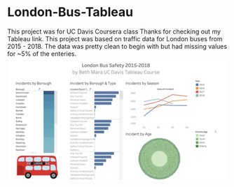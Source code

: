 # London-Bus-Tableau
This project was for UC Davis Coursera class
Thanks for checking out my Tableau link. This project was based on traffic data for London buses from 2015 - 2018. The data was pretty clean to begin with but had missing values for ~5% of the enteries. 
![Tableau visualization of London Data](https://github.com/BethMara/images-/blob/main/Screenshot%202023-04-05%20at%205.02.46%20PM.png?raw=true)

